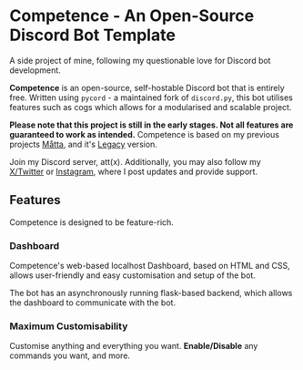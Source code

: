 # Competence - An Open-Source Discord Bot Template

A side project of mine, following my questionable love for Discord bot development.

**Competence** is an open-source, self-hostable Discord bot that is entirely free. Written using `pycord` - a maintained fork of `discord.py`, this bot utilises features such as cogs which allows for a modularised and scalable project.

**Please note that this project is still in the early stages. Not all features are guaranteed to work as intended.** Competence is based on my previous projects [Måtta](https://github.com/luqmanually/matta), and it's [Legacy](https://github.com/luqmanually/matta-legacy) version.

Join my Discord server, att(x). Additionally, you may also follow my [X/Twitter](https://twitter.com/luqmanually) or [Instagram](https://instagram.com/luqmanually), where I post updates and provide support.

## Features

Competence is designed to be feature-rich.

### Dashboard

Competence's web-based localhost Dashboard, based on HTML and CSS, allows user-friendly and easy customisation and setup of the bot.

The bot has an asynchronously running flask-based backend, which allows the dashboard to communicate with the bot.

### Maximum Customisability

Customise anything and everything you want. **Enable/Disable** any commands you want, and more.